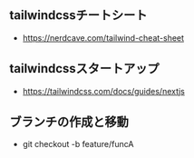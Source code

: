 ## tailwindcssチートシート
- https://nerdcave.com/tailwind-cheat-sheet

## tailwindcssスタートアップ
- https://tailwindcss.com/docs/guides/nextjs

## ブランチの作成と移動
- git checkout -b feature/funcA

